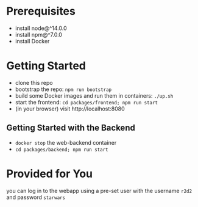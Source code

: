 # Prerequisites

- install node@^14.0.0
- install npm@^7.0.0
- install Docker

# Getting Started

- clone this repo
- bootstrap the repo: `npm run bootstrap`
- build some Docker images and run them in containers: `./up.sh`
- start the frontend: `cd packages/frontend; npm run start`
- (in your browser) visit http://localhost:8080

## Getting Started with the Backend

- `docker stop` the web-backend container
- `cd packages/backend; npm run start`

# Provided for You

you can log in to the webapp using a pre-set user with the username `r2d2` and password `starwars`
